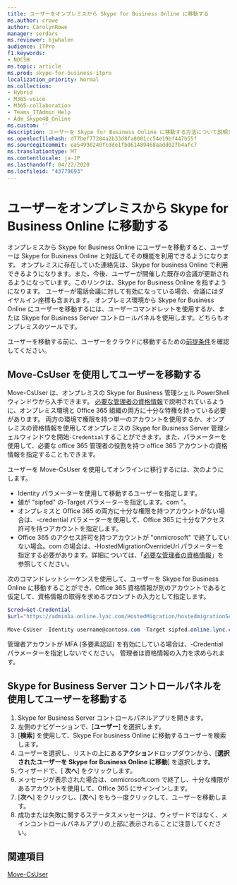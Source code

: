 ```yaml
---
title: ユーザーをオンプレミスから Skype for Business Online に移動する
ms.author: crowe
author: CarolynRowe
manager: serdars
ms.reviewer: bjwhalen
audience: ITPro
f1.keywords:
- NOCSH
ms.topic: article
ms.prod: skype-for-business-itpro
localization_priority: Normal
ms.collection:
- Hybrid
- M365-voice
- M365-collaboration
- Teams_ITAdmin_Help
- Adm_Skype4B_Online
ms.custom: ''
description: ユーザーを Skype for Business Online に移動する方法について説明します。
ms.openlocfilehash: d77bef77204a2b33d8fa8001cc54e19bf447b55f
ms.sourcegitcommit: ea54990240fcdde1fb061489468aadd02fb4afc7
ms.translationtype: MT
ms.contentlocale: ja-JP
ms.lasthandoff: 04/22/2020
ms.locfileid: "43779693"
---
```

# <a name="move-users-from-on-premises-to-skype-for-business-online"></a>ユーザーをオンプレミスから Skype for Business Online に移動する

オンプレミスから Skype for Business Online にユーザーを移動すると、ユーザーは Skype for Business Online と対話してその機能を利用できるようになります。 オンプレミスに存在していた連絡先は、Skype for business Online で利用できるようになります。また、今後、ユーザーが開催した既存の会議が更新されるようになっています。このリンクは、Skype for Business Online を指すようになります。 ユーザーが電話会議に対して有効になっている場合、会議にはダイヤルイン座標も含まれます。  オンプレミス環境から Skype for Business Online にユーザーを移動するには、ユーザーコマンドレットを使用するか、または Skype for Business Server コントロールパネルを使用します。どちらもオンプレミスのツールです。 

ユーザーを移動する前に、ユーザーをクラウドに移動するための[前提条件](move-users-between-on-premises-and-cloud.md#prerequisites)を確認してください。
 
## <a name="move-users-with-move-csuser"></a>Move-CsUser を使用してユーザーを移動する 

Move-CsUser は、オンプレミスの Skype for Business 管理シェル PowerShell ウィンドウから入手できます。 [必要な管理者の資格情報](move-users-between-on-premises-and-cloud.md#required-administrative-credentials)で説明されているように、オンプレミス環境と Office 365 組織の両方に十分な特権を持っている必要があります。 両方の環境で権限を持つ単一のアカウントを使用するか、オンプレミスの資格情報を使用してオンプレミスの Skype for Business Server 管理シェルウィンドウを開始`-Credential`することができます。また、パラメーターを使用して、必要な office 365 管理者の役割を持つ office 365 アカウントの資格情報を指定することもできます。

ユーザーを Move-CsUser を使用してオンラインに移行するには、次のようにします。

- Identity パラメーターを使用して移動するユーザーを指定します。
- 値が "sipfed" の-Target パラメーターを指定します。<span>com "。
- オンプレミスと Office 365 の両方に十分な権限を持つアカウントがない場合は、-credential パラメーターを使用して、Office 365 に十分なアクセス許可を持つアカウントを指定します。
- Office 365 のアクセス許可を持つアカウントが "onmicrosoft" で終了していない場合。<span>com の場合は、-HostedMigrationOverrideUrl パラメーターを指定する必要があります。詳細については、「[必要な管理者の資格情報](move-users-between-on-premises-and-cloud.md#required-administrative-credentials)」を参照してください。

次のコマンドレットシーケンスを使用して、ユーザーを Skype for Business Online に移動することができ、Office 365 資格情報が別のアカウントであると仮定して、資格情報の取得を求めるプロンプトの入力として指定します。

```PowerShell
$cred=Get-Credential
$url="https://admin1a.online.lync.com/HostedMigration/hostedmigrationService.svc"
 
Move-CsUser -Identity username@contoso.com -Target sipfed.online.lync.com -Credential $cred -HostedMigrationOverrideUrl $url
```

管理者アカウントが MFA (多要素認証) を有効にしている場合は、-Credential パラメーターを指定しないでください。 管理者は資格情報の入力を求められます。

## <a name="move-users-with-skype-for-business-server-control-panel"></a>Skype for Business Server コントロールパネルを使用してユーザーを移動する 

1. Skype for Business Server コントロールパネルアプリを開きます。
2. 左側のナビゲーションで、[**ユーザー**] を選択します。
3. [**検索**] を使用して、Skype For business Online に移動するユーザーを検索します。
4. ユーザーを選択し、リストの上にある**アクション**ドロップダウンから、[**選択されたユーザーを Skype for Business Online に移動**] を選択します。
5. ウィザードで、[ **次へ**] をクリックします。
6. メッセージが表示された場合は、onmicrosoft.com で終了し、十分な権限があるアカウントを使用して、Office 365 にサインインします。
7. [**次へ**] をクリックし、[**次**へ] をもう一度クリックして、ユーザーを移動します。
8. 成功または失敗に関するステータスメッセージは、ウィザードではなく、メインコントロールパネルアプリの上部に表示されることに注意してください。

## <a name="see-also"></a>関連項目

[Move-CsUser](https://docs.microsoft.com/powershell/module/skype/move-csuser)

